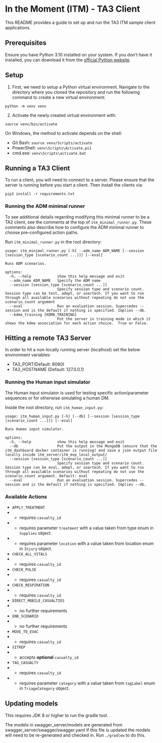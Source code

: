 # In the Moment (ITM) - TA3 Client

This README provides a guide to set up and run the TA3 ITM sample client applications.

## Prerequisites

Ensure you have Python 3.10 installed on your system. If you don't have it installed, you can download it from the [official Python website](https://www.python.org/downloads/).

## Setup

1. First, we need to setup a Python virtual environment. Navigate to the directory where you cloned the repository and run the following command to create a new virtual environment:

```
python -m venv venv
```

2. Activate the newly created virtual environment with:

```
source venv/bin/activate
```

On Windows, the method to activate depends on the shell:
- Git Bash: `source venv/Scripts/activate`
- PowerShell: `venv\Scripts\Activate.ps1`
- cmd.exe: `venv\Scripts\activate.bat`

## Running a TA3 Client

To run a client, you will need to connect to a server. Please ensure that the server is running before you start a client.
Then install the clients via:

```
pip3 install -r requirements.txt

```

### Running the ADM minimal runner

 To see additional details regarding modifying this minimal runner to be a TA2 client, see the comments at the top of `itm_minimal_runner.py`.
 These comments also describe how to configure the ADM minimal runner to choose pre-configured action paths.

 Run `itm_minimal_runner.py` in the root directory:

```
usage: itm_minimal_runner.py [-h] --adm_name ADM_NAME [--session [session_type [scenario_count ...]]] [--eval]

Runs ADM scenarios.

options:
  -h, --help            show this help message and exit
  --adm_name ADM_NAME   Specify the ADM name
  --session [session_type [scenario_count ...]]
                        Specify session type and scenario count. Session type can be test, adept, or soartech. If you want to run through all available scenarios without repeating do not use the scenario_count argument
  --eval                Run an evaluation session. Supercedes --session and is the default if nothing is specified. Implies --db.
  --kdma_training [KDMA_TRAINING]
                        Put the server in training mode in which it shows the kdma association for each action choice.  True or False.
```
## Hitting a remote TA3 Server
 In order to hit a non-locally running server (localhost) set the below environment variables:
 - TA3_PORT(Default: 8080)
 - TA3_HOSTNAME (Default: 127.0.0.1)
 
### Running the Human input simulator

The Human input simulator is used for testing specific action/parameter sequences or for otherwise simulating a human DM.

Inside the root directory, run `itm_human_input.py`:

```
usage: itm_human_input.py [-h] [--db] [--session [session_type [scenario_count ...]]] [--eval]

Runs Human input simulator.

options:
  -h, --help            show this help message and exit
  --db                  Put the output in the MongoDB (ensure that the itm_dashboard docker container is running) and save a json output file locally inside itm_server/itm_mvp_local_output/
  --session [session_type [scenario_count ...]]
                        Specify session type and scenario count. Session type can be eval, adept, or soartech. If you want to run through all available scenarios without repeating do not use the scenario_count argument. Default: eval
  --eval                Run an evaluation session. Supercedes --session and is the default if nothing is specified. Implies --db.
```

### Available Actions

* `APPLY_TREATMENT`
* * requires `casualty_id`
* * requires parameter `treatment` with a value taken from type enum in `Supplies` object.
* * requires parameter `location` with a value taken from location enum in `Injury` object.
* `CHECK_ALL_VITALS`
* * requires `casualty_id`
* `CHECK_PULSE`
* * requires `casualty_id`
* `CHECK_RESPIRATION`
* * requires `casualty_id`
* `DIRECT_MOBILE_CASUALTIES`
* * no further requirements
* `END_SCENARIO`
* * no further requirements
* `MOVE_TO_EVAC`
* * requires `casualty_id`
* `SITREP`
* * accepts **optional** `casualty_id`
* `TAG_CASUALTY`
* * requires `casualty_id`
* * requires parameter `category` with a value taken from `tagLabel` enum in `TriageCategory` object.

## Updating models
This requires JDK 8 or higher to run the gradle tool.

The models in swagger_server/models are generated from swagger_server/swagger/swagger.yaml
If this file is updated the models will need to be re-generated and checked in.
Run `./gradlew` to do this.
